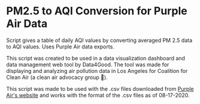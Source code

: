 # PM2.5 to AQI Conversion for Purple Air Data
Script gives a table of daily AQI values by converting averaged PM 2.5 data to AQI values. Uses Purple Air data exports.

This script was created to be used in a data visualization dashboard and data management web tool by Data4Good. The tool was made for displaying and analyzing air pollution data in Los Angeles for Coalition for Clean Air (a clean air advocacy group :leaves:).

This script was made to be used with the .csv files downloaded from [Purple Air's website](https://www.purpleair.com/sensorlist?) and works with the format of the .csv files as of 08-17-2020.

